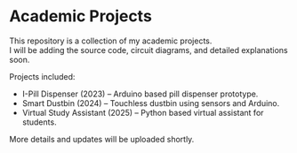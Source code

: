 # Academic Projects

This repository is a collection of my academic projects.  
I will be adding the source code, circuit diagrams, and detailed explanations soon.

Projects included:
- I-Pill Dispenser (2023) – Arduino based pill dispenser prototype.
- Smart Dustbin (2024) – Touchless dustbin using sensors and Arduino.
- Virtual Study Assistant (2025) – Python based virtual assistant for students.

More details and updates will be uploaded shortly.
